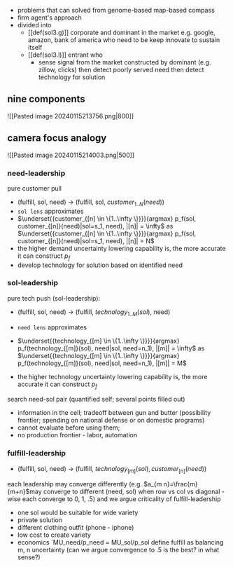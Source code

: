 - problems that can solved from genome-based map-based compass
- firm agent's approach
- divided into 
	- [[def(sol3.g)]] corporate and dominant in the market e.g. google, amazon, bank of america who need to be keep innovate to sustain itself 
	- [[def(sol3.l)]] entrant who 
		- sense signal from the market constructed by dominant (e.g. zillow, clicks) then detect poorly served need then detect technology for solution

## nine components
![[Pasted image 20240115213756.png|800]]
## camera focus analogy

![[Pasted image 20240115214003.png|500]]
### need-leadership
pure customer pull 
- (fulfill, sol, need) -> (fulfill, sol, $customer_{1..N}(need)$)
- `sol lens` approximates 
- $\underset{{customer_{[n] \in \{1..\infty \}}}}{argmax} p_f(sol, customer_{[n]}(need)|sol=s_1, need), |[n]| = \infty$ as 
	$\underset{{customer_{[n]  \in \{1..\infty \}}}}{argmax} p_f(sol, customer_{[n]}(need)|sol=s_1, need), |[n]| = N$
- the higher demand uncertainty lowering capability is, the more accurate it can construct $p_f$
- develop technology for solution based on identified need

### sol-leadership
pure tech push (sol-leadership):
- (fulfill, sol, need) -> (fulfill, $technology_{1..M}(sol)$, need) 
- `need lens` approximates
-  $\underset{{technology_{[m]  \in \{1..\infty \}}}}{argmax} p_f(technology_{[m]}(sol), need|sol, need=n_1), |[m]| = \infty$ as  
	$\underset{{technology_{[m]  \in \{1..\infty \}}}}{argmax} p_f(technology_{[m]}(sol), need|sol, need=n_1), |[m]| = M$

- the higher technology uncertainty lowering capability is, the more accurate it can construct $p_f$

search need-sol pair (quantified self; several points filled out)
- information in the cell; tradeoff between gun and butter (possibility frontier; spending on national defense or on domestic programs)
- cannot evaluate before using them; 
- no production frontier - labor, automation
### fulfill-leadership
 -  (fulfill, sol, need) -> (fulfill, $technology_{[m]}(sol), customer_{[n]}(need)$)


each leadership may converge differently (e.g. $a_{m n}=\frac{m}{m+n}$may converge to different (need, sol) when row vs col vs diagonal - wise each converge to 0, 1, .5) and we argue criticality of fulfill-leadership

- one sol would be suitable for wide variety 
- private solution
- different clothing outfit (phone - iphone)
- low cost to create variety
- economics `MU_need/p_need = MU_sol/p_sol
define fulfill as balancing m, n uncertainty (can we argue convergence to .5 is the best? in what sense?)